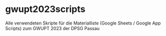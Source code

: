 # gwupt2023scripts
Alle verwendeten Skripte für die Materialliste (Google Sheets / Google App Scripts) zum GWUPT 2023 der DPSG Passau

